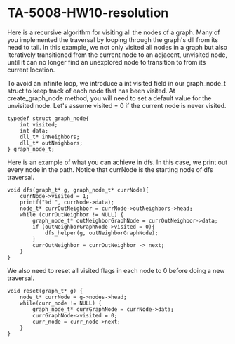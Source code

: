# TA-5008-HW10-resolution

Here is a recursive algorithm for visiting all the nodes of a graph. Many of you implemented the traversal by looping through the graph's dll from its head to tail. In this example, we not only visited all nodes in a graph but also iteratively transitioned from the current node to an adjacent, unvisited node, until it can no longer find an unexplored node to transition to from its current location.



To avoid an infinite loop, we introduce a int visited field in our graph_node_t struct to keep track of each node that has been visited. At create_graph_node method, you will need to set a default value for the unvisited node. Let's assume visited = 0 if the current node is never visited.
```
typedef struct graph_node{
    int visited; 
    int data;
    dll_t* inNeighbors;
    dll_t* outNeighbors;
} graph_node_t;
```




Here is an example of what you can achieve in dfs. In this case, we print out every node in the path. Notice that currNode is the starting node of dfs traversal.
```
void dfs(graph_t* g, graph_node_t* currNode){
    currNode->visited = 1;
    printf("%d ", currNode->data);      
    node_t* currOutNeighbor = currNode->outNeighbors->head;
    while (currOutNeighbor != NULL) {
        graph_node_t* outNeighborGraphNode = currOutNeighbor->data;
        if (outNeighborGraphNode->visited = 0){
            dfs_helper(g, outNeighborGraphNode);
        }
        currOutNeighbor = currOutNeighbor -> next;
    }
}
```



We also need to reset all visited flags in each node to 0 before doing a new traversal.
```
void reset(graph_t* g) {
    node_t* currNode = g->nodes->head;
    while(curr_node != NULL) {
        graph_node_t* currGraphNode = currNode->data;
        currGraphNode->visited = 0;
        curr_node = curr_node->next;
    }
}
```

